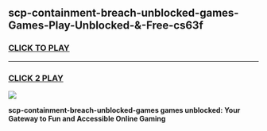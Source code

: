 
## scp-containment-breach-unblocked-games-Games-Play-Unblocked-&-Free-cs63f
<h3>
<a href="https://premium76.site?title=scp-containment-breach-unblocked-games&ref=24A">CLICK TO PLAY</a></h3>
<hr>

<h3>
<a href="https://premium76.site?title=scp-containment-breach-unblocked-games&ref=24A">CLICK 2 PLAY</a>
  
</h3>

<a href="https://premium76.site?title=scp-containment-breach-unblocked-games&ref=24A"><img src="https://clearcache.store/games.png"></a>


**scp-containment-breach-unblocked-games games unblocked: Your Gateway to Fun and Accessible Online Gaming**
